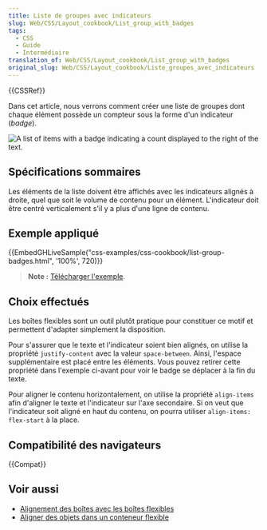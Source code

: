 ```yaml
---
title: Liste de groupes avec indicateurs
slug: Web/CSS/Layout_cookbook/List_group_with_badges
tags:
  - CSS
  - Guide
  - Intermédiaire
translation_of: Web/CSS/Layout_cookbook/List_group_with_badges
original_slug: Web/CSS/Layout_cookbook/Liste_groupes_avec_indicateurs
---
```


{{CSSRef}}

Dans cet article, nous verrons comment créer une liste de groupes dont chaque élément possède un compteur sous la forme d'un indicateur (_badge_).

![A list of items with a badge indicating a count displayed to the right of the text.](list-group-badges.png)

## Spécifications sommaires

Les éléments de la liste doivent être affichés avec les indicateurs alignés à droite, quel que soit le volume de contenu pour un élément. L'indicateur doit être centré verticalement s'il y a plus d'une ligne de contenu.

## Exemple appliqué

{{EmbedGHLiveSample("css-examples/css-cookbook/list-group-badges.html", '100%', 720)}}

> **Note :** [Télécharger l'exemple](https://github.com/mdn/css-examples/blob/master/css-cookbook/list-group-badges--download.html).

## Choix effectués

Les boîtes flexibles sont un outil plutôt pratique pour constituer ce motif et permettent d'adapter simplement la disposition.

Pour s'assurer que le texte et l'indicateur soient bien alignés, on utilise la propriété `justify-content` avec la valeur `space-between`. Ainsi, l'espace supplémentaire est placé entre les éléments. Vous pouvez retirer cette propriété dans l'exemple ci-avant pour voir le badge se déplacer à la fin du texte.

Pour aligner le contenu horizontalement, on utilise la propriété `align-items` afin d'aligner le texte et l'indicateur sur l'axe secondaire. Si on veut que l'indicateur soit aligné en haut du contenu, on pourra utiliser `align-items: flex-start` à la place.

## Compatibilité des navigateurs

{{Compat}}

## Voir aussi

- [Alignement des boîtes avec les boîtes flexibles](/fr/docs/Web/CSS/CSS_Box_Alignment/Box_Alignment_in_Flexbox)
- [Aligner des objets dans un conteneur flexible](/fr/docs/Web/CSS/CSS_Flexible_Box_Layout/Aligning_Items_in_a_Flex_Container)
